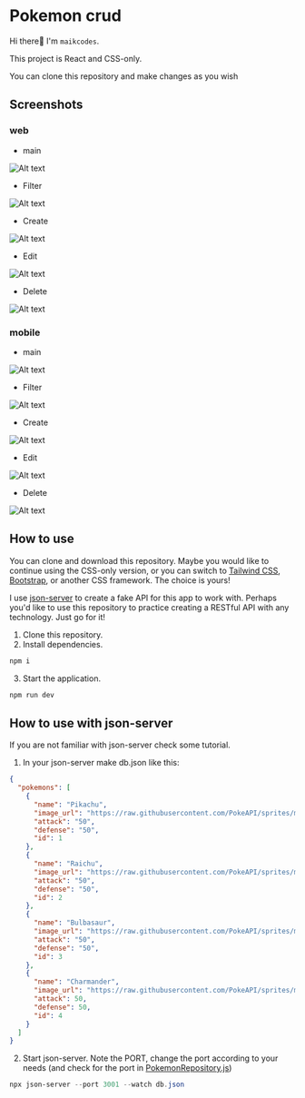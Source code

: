 # Pokemon crud

Hi there👋 I'm `maikcodes`.

This project is React and CSS-only.

You can clone this repository and make changes as you wish

## Screenshots

### web

- main

![Alt text](src/public/pokemon_crud.png)

- Filter

![Alt text](src/public/filter_pokemon.png)

- Create

![Alt text](src/public/create_pokemon_modal.png)

- Edit

![Alt text](src/public/edit_pokemon_modal.png)

- Delete

![Alt text](src/public/delete_pokemon_modal.png)

### mobile

- main

![Alt text](src/public/pokemon_crud_mobile.png)

- Filter

![Alt text](src/public/filter_pokemon_mobile.png)

- Create

![Alt text](src/public/create_pokemon_modal_mobile.png)

- Edit

![Alt text](src/public/edit_pokemon_modal_mobile.png)

- Delete

![Alt text](src/public/delete_pokemon_modal_mobile.png)

## How to use

You can clone and download this repository. Maybe you would like to continue using the CSS-only version, or you can switch to [Tailwind CSS](https://tailwindcss.com/), [Bootstrap](https://getbootstrap.com/), or another CSS framework. The choice is yours!

I use [json-server](https://github.com/typicode/json-server) to create a fake API for this app to work with. Perhaps you'd like to use this repository to practice creating a RESTful API with any technology. Just go for it!

1. Clone this repository.
2. Install dependencies.

```powershell
npm i
```

3. Start the application.

```powershell
npm run dev
```

## How to use with json-server

If you are not familiar with json-server check some tutorial.

1. In your json-server make db.json like this:

```json
{
  "pokemons": [
    {
      "name": "Pikachu",
      "image_url": "https://raw.githubusercontent.com/PokeAPI/sprites/master/sprites/pokemon/other/official-artwork/25.png",
      "attack": "50",
      "defense": "50",
      "id": 1
    },
    {
      "name": "Raichu",
      "image_url": "https://raw.githubusercontent.com/PokeAPI/sprites/master/sprites/pokemon/other/official-artwork/26.png",
      "attack": "50",
      "defense": "50",
      "id": 2
    },
    {
      "name": "Bulbasaur",
      "image_url": "https://raw.githubusercontent.com/PokeAPI/sprites/master/sprites/pokemon/other/official-artwork/1.png",
      "attack": "50",
      "defense": "50",
      "id": 3
    },
    {
      "name": "Charmander",
      "image_url": "https://raw.githubusercontent.com/PokeAPI/sprites/master/sprites/pokemon/other/official-artwork/4.png",
      "attack": 50,
      "defense": 50,
      "id": 4
    }
  ]
}
```

2. Start json-server.
Note the PORT, change the port according to your needs (and check for the port in [PokemonRepository.js](https://github.com/maikcodes/pokemon-crud/blob/main/src/views/pokemon/PokemonRepository.js))

```powershell
npx json-server --port 3001 --watch db.json
```
